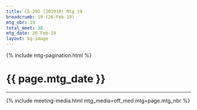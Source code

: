 ```yaml
---
title: CS-205 (201910) Mtg 19
breadcrumb: 19 (26-Feb-19)
mtg_nbr: 19
total_meet: 38
mtg_date: 26-Feb-19
layout: bg-image
---
```

{% include mtg-pagination.html %}
<h1 class="text-center">{{ page.mtg_date }}</h1>
<hr />
{% include meeting-media.html mtg_media=off_med mtg=page.mtg_nbr %}
